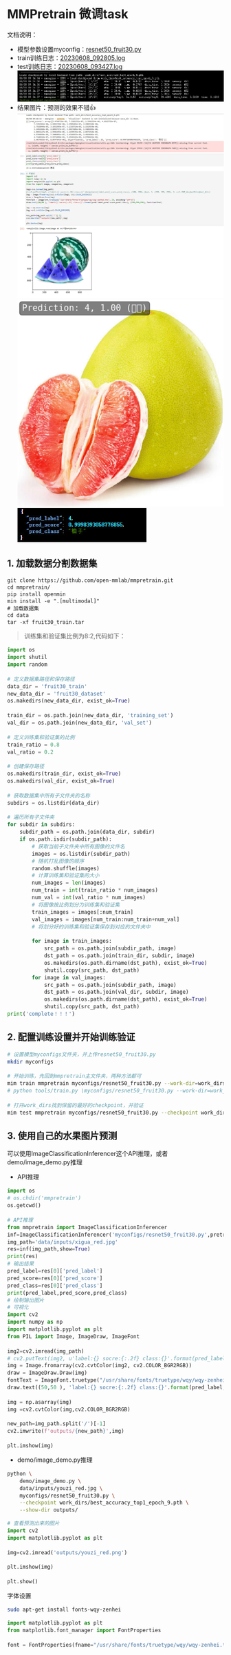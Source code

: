 # MMPretrain 微调task
文档说明：
- 模型参数设置myconfig：[resnet50_fruit30.py](https://github.com/fuyueagain/MMlab_train/blob/main/02_MMPretrain/resnet50_fruit30.py)
- train训练日志：[20230608_092805.log](https://github.com/fuyueagain/MMlab_train/blob/main/02_MMPretrain/20230608_092805.log)
- test训练日志：[20230608_093427.log](https://github.com/fuyueagain/MMlab_train/blob/main/02_MMPretrain/20230608_093427.log)
![test](https://github.com/fuyueagain/MMlab_train/blob/main/02_MMPretrain/test_res.jpg)
- 结果图片：预测的效果不错👍
![xigua](https://github.com/fuyueagain/MMlab_train/blob/main/02_MMPretrain/xigua_res.jpg)
![youzi1](https://github.com/fuyueagain/MMlab_train/blob/main/02_MMPretrain/youzi_red.png)
![youzi2](https://github.com/fuyueagain/MMlab_train/blob/main/02_MMPretrain/youzi_res.jpg)

## 1. 加载数据分割数据集
``` shell
git clone https://github.com/open-mmlab/mmpretrain.git
cd mmpretrain/
pip install openmin
min install -e ".[multimodal]" 
# 加载数据集
cd data
tar -xf fruit30_train.tar 
```
> 训练集和验证集比例为8:2,代码如下：

``` python
import os
import shutil
import random

# 定义数据集路径和保存路径
data_dir = 'fruit30_train'
new_data_dir = 'fruit30_dataset'
os.makedirs(new_data_dir, exist_ok=True)

train_dir = os.path.join(new_data_dir, 'training_set')
val_dir = os.path.join(new_data_dir, 'val_set')

# 定义训练集和验证集的比例
train_ratio = 0.8
val_ratio = 0.2

# 创建保存路径
os.makedirs(train_dir, exist_ok=True)
os.makedirs(val_dir, exist_ok=True)

# 获取数据集中所有子文件夹的名称
subdirs = os.listdir(data_dir)

# 遍历所有子文件夹
for subdir in subdirs:
    subdir_path = os.path.join(data_dir, subdir)
    if os.path.isdir(subdir_path):
        # 获取当前子文件夹中所有图像的文件名
        images = os.listdir(subdir_path)
        # 随机打乱图像的顺序
        random.shuffle(images)
        # 计算训练集和验证集的大小
        num_images = len(images)
        num_train = int(train_ratio * num_images)
        num_val = int(val_ratio * num_images)
        # 将图像按比例划分为训练集和验证集
        train_images = images[:num_train]
        val_images = images[num_train:num_train+num_val]
        # 将划分好的训练集和验证集保存到对应的文件夹中
        
        for image in train_images:
            src_path = os.path.join(subdir_path, image)
            dst_path = os.path.join(train_dir, subdir, image)
            os.makedirs(os.path.dirname(dst_path), exist_ok=True)
            shutil.copy(src_path, dst_path)
        for image in val_images:
            src_path = os.path.join(subdir_path, image)
            dst_path = os.path.join(val_dir, subdir, image)
            os.makedirs(os.path.dirname(dst_path), exist_ok=True)
            shutil.copy(src_path, dst_path)
print('complete！！！')
```

## 2. 配置训练设置并开始训练验证
```bash
# 设置模型myconfigs文件夹，并上传resnet50_fruit30.py
mkdir myconfigs

# 开始训练，先回到mmpretrain主文件夹，两种方法都可
mim train mmpretrain myconfigs/resnet50_fruit30.py --work-dir=work_dirs
# python tools/train.py \myconfigs/resnet50_fruit30.py --work-dir=work_dirs

# 打开work_dirs找到保留的最好的checkpoint，并验证
mim test mmpretrain myconfigs/resnet50_fruit30.py --checkpoint work_dirs/best_accuracy_top1_epoch_9.pth
```

## 3. 使用自己的水果图片预测
可以使用ImageClassificationInferencer这个API推理，或者demo/image_demo.py推理
- API推理
```python
import os
# os.chdir('mmpretrain')
os.getcwd()

# API推理
from mmpretrain import ImageClassificationInferencer
inf=ImageClassificationInferencer('myconfigs/resnet50_fruit30.py',pretrained='work_dirs/best_accuracy_top1_epoch_9.pth')
img_path='data/inputs/xigua_red.jpg'
res=inf(img_path,show=True)
print(res)
# 输出结果
pred_label=res[0]['pred_label']
pred_score=res[0]['pred_score']
pred_class=res[0]['pred_class']
print(pred_label,pred_score,pred_class)
# 绘制输出图片
# 可视化
import cv2
import numpy as np
import matplotlib.pyplot as plt
from PIL import Image, ImageDraw, ImageFont

img2=cv2.imread(img_path)
# cv2.putText(img2, u'label:{} socre:{:.2f} class:{}'.format(pred_label,pred_score,pred_class), (100, 250), font, 1, (255, 255, 255), 2, cv2.LINE_AA,fontFile=font_file)
img = Image.fromarray(cv2.cvtColor(img2, cv2.COLOR_BGR2RGB))
draw = ImageDraw.Draw(img)
fontText = ImageFont.truetype("/usr/share/fonts/truetype/wqy/wqy-zenhei.ttc", 30, encoding="utf-8")
draw.text((50,50 ), 'label:{} socre:{:.2f} class:{}'.format(pred_label,pred_score,pred_class), (255,255,255), font=fontText)

img = np.asarray(img)
img =cv2.cvtColor(img,cv2.COLOR_BGR2RGB)

new_path=img_path.split('/')[-1]
cv2.imwrite(f'outputs/{new_path}',img)

plt.imshow(img)
```
- demo/image_demo.py推理
```bash
python \
    demo/image_demo.py \
    data/inputs/youzi_red.jpg \
    myconfigs/resnet50_fruit30.py \
    --checkpoint work_dirs/best_accuracy_top1_epoch_9.pth \
    --show-dir outputs/
```

```python
# 查看预测出来的图片
import cv2
import matplotlib.pyplot as plt

img=cv2.imread('outputs/youzi_red.png')

plt.imshow(img)

plt.show()
```

字体设置
```bash
sudo apt-get install fonts-wqy-zenhei
```

```python
import matplotlib.pyplot as plt
from matplotlib.font_manager import FontProperties

font = FontProperties(fname="/usr/share/fonts/truetype/wqy/wqy-zenhei.ttc", size=12)
```
